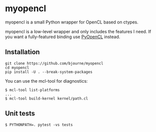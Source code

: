 # myopencl

myopencl is a small Python wrapper for OpenCL based on ctypes.

myopencl is a low-level wrapper and only includes the features I
need. If you want a fully-featured binding use [PyOpenCL](https://documen.tician.de/pyopencl/) instead.

## Installation

    git clone https://github.com/bjourne/myopencl
    cd myopencl
    pip install -U . --break-system-packages

You can use the mcl-tool for diagnostics:

    $ mcl-tool list-platforms
    ...
    $ mcl-tool build-kernel kernel/path.cl

## Unit tests

    $ PYTHONPATH=. pytest -vs tests
